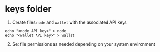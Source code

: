# keys folder

1. Create files `node` and `wallet` with the associated API keys
```
echo "<node API key>" > node
echo "<wallet API key>" > wallet
```

2. Set file permissions as needed depending on your system environment


